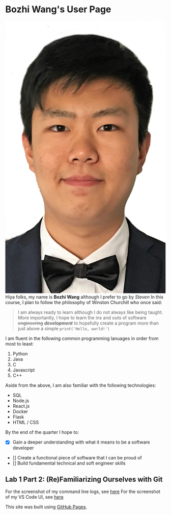 # Bozhi Wang's User Page
![](images/Steven%20Wang.jpg)
Hiya folks, my name is **Bozhi Wang** although I prefer to go by *Steven*
In this course, I plan to follow the philosophy of Winston Churchill who once said:
> I am always ready to learn although I do not always like being taught.
More importantly, I hope to learn the ins and outs of software ~~engineering~~ ***development*** to hopefully create a program more than just above a simple `print('Hello, world!')`

I am fluent in the following common programming lanuages in order from most to least:
1. Python
2. Java
3. C
4. Javascript
5. C++

Aside from the above, I am also familiar with the following technologies:
- SQL
- Node.js
- React.js
- Docker
- Flask
- HTML / CSS

By the end of the quarter I hope to:
- [x] Gain a deeper understanding with what it means to be a software developer
- [] Create a functional piece of software that I can be proud of
- [] Build fundamental technical and soft engineer skills

## Lab 1 Part 2: (Re)Familiarizing Ourselves with Git
For the screenshot of my command line logs, see [here](screenshots/Command%20line%20git%20transactions.PNG)
For the screenshot of my VS Code UI, see [here](screenshots/Staged%20commit%20in%20VS%20Code.PNG)

This site was built using [GitHub Pages](https://pages.github.com/).